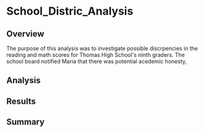 # School_Distric_Analysis
## Overview 
The purpose of this analysis was to investigate possible discrpencies in the reading and math scores for Thomas High School's ninth graders. The school board notified Maria that there was potential acedemic honesty, 
## Analysis 
## Results 
## Summary 
